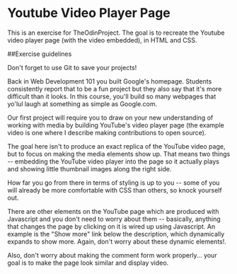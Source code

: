 Youtube Video Player Page
=========================

This is an exercise for TheOdinProject.
The goal is to recreate the Youtube video player page (with the video embedded),
in HTML and CSS.

##Exercise guidelines

Don't forget to use Git to save your projects!

Back in Web Development 101 you built Google's homepage. Students consistently report that to be a fun project but they also say that it's more difficult than it looks. In this course, you'll build so many webpages that yo'lul laugh at something as simple as Google.com.

Our first project will require you to draw on your new understanding of working with media by building YouTube's video player page (the example video is one where I describe making contributions to open source).

The goal here isn't to produce an exact replica of the YouTube video page, but to focus on making the media elements show up. That means two things -- embedding the YouTube video player into the page so it actually plays and showing little thumbnail images along the right side.

How far you go from there in terms of styling is up to you -- some of you will already be more comfortable with CSS than others, so knock yourself out.

There are other elements on the YouTube page which are produced with Javascript and you don't need to worry about them -- basically, anything that changes the page by clicking on it is wired up using Javascript. An example is the "Show more" link below the description, which dynamically expands to show more. Again, don't worry about these dynamic elements!.

Also, don't worry about making the comment form work properly... your goal is to make the page look similar and display video.
